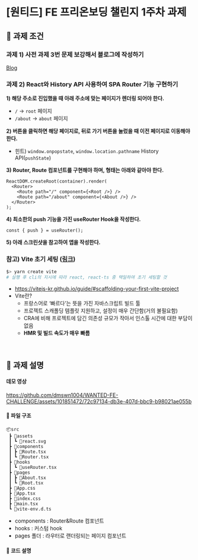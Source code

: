 # [원티드] FE 프리온보딩 챌린지 1주차 과제
## 📌 과제 조건

### 과제 1) 사전 과제 3번 문제 보강해서 블로그에 작성하기
[Blog](https://j-tech-dev.tistory.com/98)

### 과제 2) React와 History API 사용하여 SPA Router 기능 구현하기
**1) 해당 주소로 진입했을 때 아래 주소에 맞는 페이지가 렌더링 되어야 한다.**
- `/` → `root` 페이지
- `/about` → `about` 페이지

**2) 버튼을 클릭하면 해당 페이지로, 뒤로 가기 버튼을 눌렀을 때 이전 페이지로 이동해야 한다.**
- 힌트) `window.onpopstate`, `window.location.pathname` History API(`pushState`)

**3) Router, Route 컴포넌트를 구현해야 하며, 형태는 아래와 같아야 한다.**
```tsx
ReactDOM.createRoot(container).render(
  <Router>
    <Route path="/" component={<Root />} />
    <Route path="/about" component={<About />} />
  </Router>
);
```

**4) 최소한의 push 기능을 가진 useRouter Hook을 작성한다.**
```tsx
const { push } = useRouter();
```

**5) 아래 스크린샷을 참고하여 앱을 작성한다.**

### 참고) **Vite 초기 세팅 ([링크](https://vitejs-kr.github.io/guide/#scaffolding-your-first-vite-project))**
```bash
$> yarn create vite
# 실행 후 cli의 지시에 따라 react, react-ts 중 택일하여 초기 세팅할 것
```

- https://vitejs-kr.github.io/guide/#scaffolding-your-first-vite-project
- Vite란?
    - 프랑스어로 ‘빠르다’는 뜻을 가진 자바스크립트 빌드 툴
    - 프로젝트 스캐폴딩 템플릿 지원하고, 설정이 매우 간단함(거의 불필요함)
    - CRA에 비해 프로젝트에 담긴 의존성 규모가 작아서 인스톨 시간에 대한 부담이 없음
    - **HMR 및 빌드 속도가 매우 빠름**

<br>

## 📌 과제 설명

#### 데모 영상
https://github.com/dmswn1004/WANTED-FE-CHALLENGE/assets/101851472/72c97134-db3e-407d-bbc9-b98021ae055b

#### 📁 파일 구조
```
📦src
 ┣ 📂assets
 ┃ ┗ 📜react.svg
 ┣ 📂components
 ┃ ┣ 📜Route.tsx
 ┃ ┗ 📜Router.tsx
 ┣ 📂hooks
 ┃ ┗ 📜useRouter.tsx
 ┣ 📂pages
 ┃ ┣ 📜About.tsx
 ┃ ┗ 📜Root.tsx
 ┣ 📜App.css
 ┣ 📜App.tsx
 ┣ 📜index.css
 ┣ 📜main.tsx
 ┗ 📜vite-env.d.ts
```

- components : Router&Route 컴포넌트
- hooks : 커스텀 hook
- pages 폴더 : 라우터로 랜더링되는 페이지 컴포넌트

#### 🔎 코드 설명

